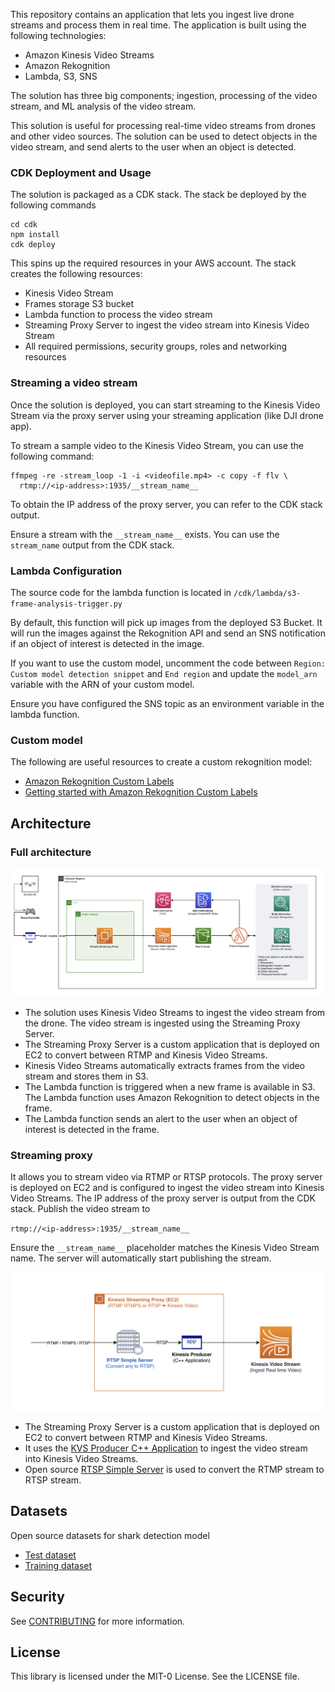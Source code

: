 This repository contains an application that lets you ingest live drone streams and process them in real time. The
application is built using the following technologies:

* Amazon Kinesis Video Streams
* Amazon Rekognition
* Lambda, S3, SNS

The solution has three big components; ingestion, processing of the video stream, and ML analysis of the video stream.

This solution is useful for processing real-time video streams from drones and other video sources. The solution can be
used to detect objects in the video stream, and send alerts to the user when an object is detected.

### CDK Deployment and Usage

The solution is packaged as a CDK stack. The stack be deployed by the following commands

```shell
cd cdk
npm install
cdk deploy
```

This spins up the required resources in your AWS account. The stack creates the following resources:

* Kinesis Video Stream
* Frames storage S3 bucket
* Lambda function to process the video stream
* Streaming Proxy Server to ingest the video stream into Kinesis Video Stream
* All required permissions, security groups, roles and networking resources

### Streaming a video stream

Once the solution is deployed, you can start streaming to the Kinesis Video Stream via the proxy server using your
streaming application (like DJI drone app).

To stream a sample video to the Kinesis Video Stream, you can use the following command:

```shell
ffmpeg -re -stream_loop -1 -i <videofile.mp4> -c copy -f flv \
  rtmp://<ip-address>:1935/__stream_name__
```

To obtain the IP address of the proxy server, you can refer to the CDK stack output.

Ensure a stream with the `__stream_name__` exists. You can use the `stream_name` output from the CDK stack.

### Lambda Configuration

The source code for the lambda function is located in `/cdk/lambda/s3-frame-analysis-trigger.py`

By default, this function will pick up images from the deployed S3 Bucket. It will run the images against the
Rekognition API and send an SNS notification if an object of interest is detected in the image.

If you want to use the custom model, uncomment the code between `Region: Custom model detection snippet`
and `End region` and update the `model_arn` variable with the ARN of your custom model.

Ensure you have configured the SNS topic as an environment variable in the lambda function.

### Custom  model

The following are useful resources to create a custom rekognition model:

* [Amazon Rekognition Custom Labels](https://docs.aws.amazon.com/rekognition/latest/customlabels-dg/what-is.html)
* [Getting started with Amazon Rekognition Custom Labels](https://docs.aws.amazon.com/rekognition/latest/customlabels-dg/getting-started.html)

## Architecture

### Full architecture

![Architecture](./docs/solution-overview.png)

* The solution uses Kinesis Video Streams to ingest the video stream from the drone. The video stream is ingested using
  the Streaming Proxy Server.
* The Streaming Proxy Server is a custom application that is deployed on EC2 to convert between RTMP and Kinesis Video
  Streams.
* Kinesis Video Streams automatically extracts frames from the video stream and stores them in S3.
* The Lambda function is triggered when a new frame is available in S3. The Lambda function uses Amazon Rekognition to
  detect objects in the frame.
* The Lambda function sends an alert to the user when an object of interest is detected in the frame.

### Streaming proxy

It allows you to stream video via RTMP or RTSP protocols. The proxy server is deployed on EC2 and is configured to
ingest the video stream into Kinesis Video Streams. The IP address of the proxy server is output from the CDK stack.
Publish the video stream to

`rtmp://<ip-address>:1935/__stream_name__`

Ensure the `__stream_name__` placeholder matches the Kinesis Video Stream name. The server will automatically start
publishing the stream.

![Streaming proxy](./docs/proxy-server.png)

* The Streaming Proxy Server is a custom application that is deployed on EC2 to convert between RTMP and Kinesis Video
  Streams.
* It uses the [KVS Producer C++ Application](https://github.com/awslabs/amazon-kinesis-video-streams-producer-sdk-cpp)
  to ingest the video stream into Kinesis Video Streams.
* Open source [RTSP Simple Server](https://github.com/aler9/rtsp-simple-server) is used to convert the RTMP stream to
  RTSP stream.

## Datasets

Open source datasets for shark detection model

* [Test dataset](https://universe.roboflow.com/d4ms/sharkspotting-2shbe/dataset/3)
* [Training dataset](https://universe.roboflow.com/augie-doebling/sharkspotting)

## Security

See [CONTRIBUTING](CONTRIBUTING.md#security-issue-notifications) for more information.

## License

This library is licensed under the MIT-0 License. See the LICENSE file.

